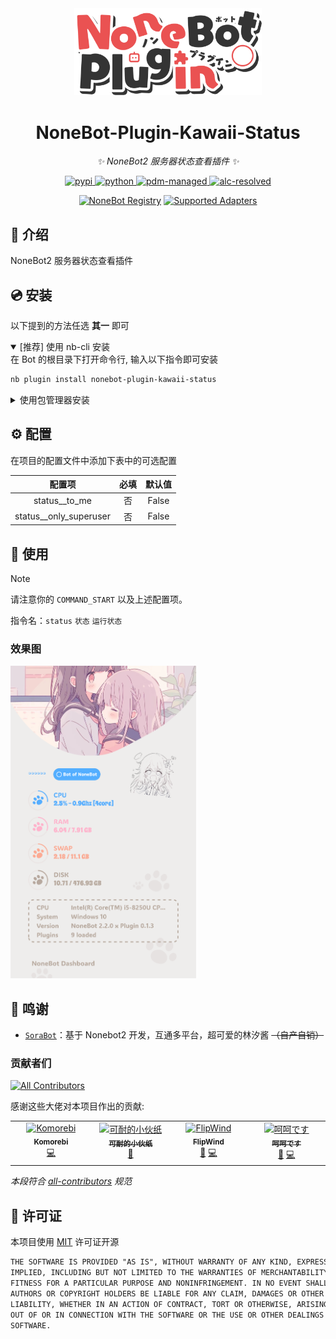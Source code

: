 <!-- markdownlint-disable MD033 MD036 MD041 MD045 -->
<div align="center">
  <a href="https://v2.nonebot.dev/store">
    <!-- <img src="https://raw.githubusercontent.com/A-kirami/nonebot-plugin-template/resources/nbp_logo.png" width="180" height="180" alt="logo"> -->
    <img src="./docs/NoneBotPlugin.svg" width="300" alt="logo">
  </a>
  <!-- <br>
  <p>
    <img src="https://raw.githubusercontent.com/A-kirami/nonebot-plugin-template/resources/NoneBotPlugin.svg" width="240" alt="logo">
  </p> -->
</div>

<div align="center">

# NoneBot-Plugin-Kawaii-Status

_✨ NoneBot2 服务器状态查看插件 ✨_

<a href="">
  <img src="https://img.shields.io/pypi/v/nonebot-plugin-kawaii-status.svg" alt="pypi"
</a>
<img src="https://img.shields.io/badge/python-3.9+-blue.svg" alt="python">
<a href="https://pdm.fming.dev">
  <img src="https://img.shields.io/badge/pdm-managed-blueviolet" alt="pdm-managed">
</a>
<a href="https://github.com/nonebot/plugin-alconna">
  <img src="https://img.shields.io/badge/Alconna-resolved-2564C2" alt="alc-resolved">
</a>

<br/>

[![NoneBot Registry](https://img.shields.io/endpoint?url=https%3A%2F%2Fnbbdg.lgc2333.top%2Fplugin%2Fnonebot-plugin-kawaii-status)](https://registry.nonebot.dev/plugin/nonebot-plugin-kawaii-status:nonebot_plugin_kawaii_status)
[![Supported Adapters](https://img.shields.io/endpoint?url=https%3A%2F%2Fnbbdg.lgc2333.top%2Fplugin-adapters%2Fnonebot-plugin-kawaii-status)](https://registry.nonebot.dev/plugin/nonebot-plugin-kawaii-status:nonebot_plugin_kawaii_status)

</div>

## 📖 介绍

NoneBot2 服务器状态查看插件

## 💿 安装

以下提到的方法任选 **其一** 即可

<details open>
<summary>[推荐] 使用 nb-cli 安装</summary>
在 Bot 的根目录下打开命令行, 输入以下指令即可安装

```bash
nb plugin install nonebot-plugin-kawaii-status
```

</details>
<details>
<summary>使用包管理器安装</summary>

```bash
pip install nonebot-plugin-kawaii-status
# or, use poetry
poetry add nonebot-plugin-kawaii-status
# or, use pdm
pdm add nonebot-plugin-kawaii-status
```

打开 NoneBot 项目根目录下的配置文件, 在 `[plugin]` 部分追加写入

```toml
plugins = ["nonebot_plugin_kawaii_status"]
```

</details>

## ⚙️ 配置

在项目的配置文件中添加下表中的可选配置

| 配置项 | 必填 | 默认值 |
| :---: | :---: | :---: |
| status__to_me | 否 | False |
| status__only_superuser | 否 | False |

## 🎉 使用

> [!note]
> 请注意你的 `COMMAND_START` 以及上述配置项。

指令名：`status` `状态` `运行状态`

### 效果图

<img src="./docs/renderings.jpg" height="500" alt="renderings"/>

## 💖 鸣谢

- [`SoraBot`](https://github.com/netsora/SoraBot)：基于 Nonebot2 开发，互通多平台，超可爱的林汐酱 ~~（自产自销）~~

### 贡献者们

<!-- prettier-ignore-start -->
<!-- ALL-CONTRIBUTORS-BADGE:START - Do not remove or modify this section -->
[![All Contributors](https://img.shields.io/github/contributors/KomoriDev/nonebot-plugin-kawaii-status?color=ee8449&style=flat-square)](#贡献者们)
<!-- ALL-CONTRIBUTORS-BADGE:END -->
<!-- prettier-ignore-end -->

感谢这些大佬对本项目作出的贡献:

<!-- ALL-CONTRIBUTORS-LIST:START - Do not remove or modify this section -->
<!-- prettier-ignore-start -->
<!-- markdownlint-disable -->
<table>
  <tbody>
    <tr>
      <td align="center" valign="top" width="14.28%"><a href="https://github.com/KomoriDev"><img src="https://avatars.githubusercontent.com/u/110453675?v=4?s=80" width="80px;" alt="Komorebi"/><br /><sub><b>Komorebi</b></sub></a><br /><a href="https://github.com/KomoriDev/nonebot-plugin-kawaii-status/commits?author=KomoriDev" title="Code">💻</a></td>
      <td align="center" valign="top" width="14.28%"><a href="http://kndxhz.cn"><img src="https://avatars.githubusercontent.com/u/113306265?v=4?s=80" width="80px;" alt="可耐的小伙纸"/><br /><sub><b>可耐的小伙纸</b></sub></a><br /><a href="https://github.com/KomoriDev/nonebot-plugin-kawaii-status/commits?author=kndxhz" title="Documentation">📖</a></td>
      <td align="center" valign="top" width="14.28%"><a href="https://github.com/FlipWind"><img src="https://avatars.githubusercontent.com/u/89458091?v=4?s=80" width="80px;" alt="FlipWind"/><br /><sub><b>FlipWind</b></sub></a><br /><a href="https://github.com/KomoriDev/nonebot-plugin-kawaii-status/issues?q=author%3AFlipWind" title="Bug reports">🐛</a> <a href="https://github.com/KomoriDev/nonebot-plugin-kawaii-status/commits?author=FlipWind" title="Code">💻</a></td>
      <td align="center" valign="top" width="14.28%"><a href="https://github.com/shoucandanghehe"><img src="https://avatars.githubusercontent.com/u/51957264?v=4?s=80" width="80px;" alt="呵呵です"/><br /><sub><b>呵呵です</b></sub></a><br /><a href="https://github.com/KomoriDev/nonebot-plugin-kawaii-status/issues?q=author%3Ashoucandanghehe" title="Bug reports">🐛</a> <a href="https://github.com/KomoriDev/nonebot-plugin-kawaii-status/commits?author=shoucandanghehe" title="Code">💻</a></td>
    </tr>
  </tbody>
</table>

<!-- markdownlint-restore -->
<!-- prettier-ignore-end -->

<!-- ALL-CONTRIBUTORS-LIST:END -->

_本段符合 [all-contributors](https://allcontributors.org/) 规范_

## 📄 许可证

本项目使用 [MIT](./LICENSE) 许可证开源

```txt
THE SOFTWARE IS PROVIDED "AS IS", WITHOUT WARRANTY OF ANY KIND, EXPRESS OR
IMPLIED, INCLUDING BUT NOT LIMITED TO THE WARRANTIES OF MERCHANTABILITY,
FITNESS FOR A PARTICULAR PURPOSE AND NONINFRINGEMENT. IN NO EVENT SHALL THE
AUTHORS OR COPYRIGHT HOLDERS BE LIABLE FOR ANY CLAIM, DAMAGES OR OTHER
LIABILITY, WHETHER IN AN ACTION OF CONTRACT, TORT OR OTHERWISE, ARISING FROM,
OUT OF OR IN CONNECTION WITH THE SOFTWARE OR THE USE OR OTHER DEALINGS IN THE
SOFTWARE.
```
